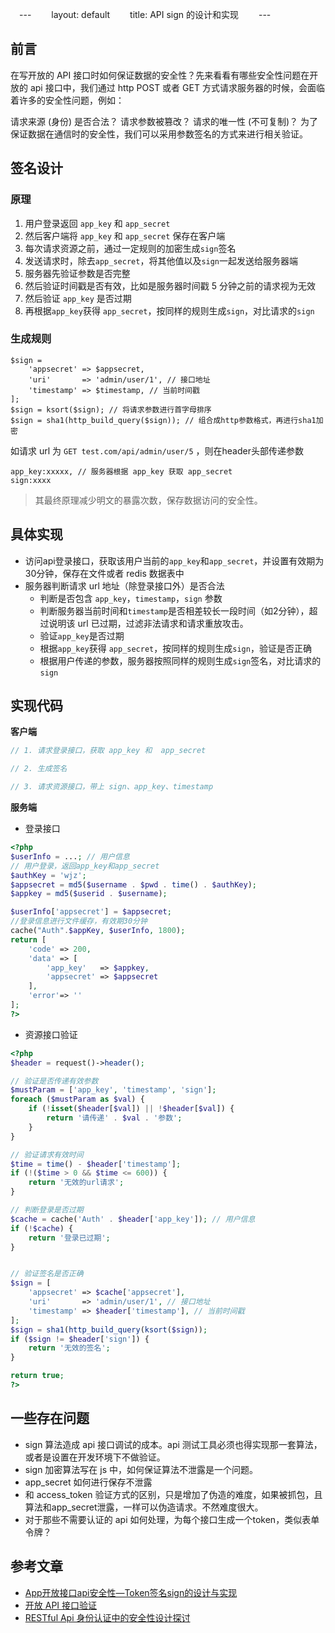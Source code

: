 　---
　　layout: default
　　title: API sign 的设计和实现
　　---

## 前言
在写开放的 API 接口时如何保证数据的安全性？先来看看有哪些安全性问题在开放的 api 接口中，我们通过 http POST 或者 GET 方式请求服务器的时候，会面临着许多的安全性问题，例如：

请求来源 (身份) 是否合法？
请求参数被篡改？
请求的唯一性 (不可复制)？
为了保证数据在通信时的安全性，我们可以采用参数签名的方式来进行相关验证。

## 签名设计

### 原理

1. 用户登录返回 ``app_key`` 和 ``app_secret``
2. 然后客户端将 ``app_key`` 和 ``app_secret`` 保存在客户端
3. 每次请求资源之前，通过一定规则的加密生成``sign``签名
4. 发送请求时，除去``app_secret``，将其他值以及``sign``一起发送给服务器端
5. 服务器先验证参数是否完整
6. 然后验证时间戳是否有效，比如是服务器时间戳 5 分钟之前的请求视为无效
7. 然后验证 ``app_key`` 是否过期
8. 再根据``app_key``获得 ``app_secret``，按同样的规则生成``sign``，对比请求的``sign``


### 生成规则

```
$sign =
    'appsecret' => $appsecret,
    'uri'       => 'admin/user/1', // 接口地址
    'timestamp' => $timestamp, // 当前时间戳
];
$sign = ksort($sign); // 将请求参数进行首字母排序
$sign = sha1(http_build_query($sign)); // 组合成http参数格式，再进行sha1加密
```
如请求 url 为 ``GET test.com/api/admin/user/5`` ，则在header头部传递参数
```
app_key:xxxxx, // 服务器根据 app_key 获取 app_secret
sign:xxxx
```
>其最终原理减少明文的暴露次数，保存数据访问的安全性。


## 具体实现

- 访问api登录接口，获取该用户当前的``app_key``和``app_secret``，并设置有效期为30分钟，保存在文件或者 redis 数据表中
- 服务器判断请求 url 地址（除登录接口外）是否合法
    - 判断是否包含 ``app_key``，``timestamp``，``sign`` 参数
    - 判断服务器当前时间和``timestamp``是否相差较长一段时间（如2分钟），超过说明该 url 已过期，过滤非法请求和请求重放攻击。
    - 验证``app_key``是否过期
    - 根据``app_key``获得 ``app_secret``，按同样的规则生成``sign``，验证是否正确
    - 根据用户传递的参数，服务器按照同样的规则生成``sign``签名，对比请求的``sign``

##  实现代码

**客户端**

```php
// 1. 请求登录接口，获取 app_key 和  app_secret

// 2. 生成签名

// 3. 请求资源接口，带上 sign、app_key、timestamp
```

**服务端**

- 登录接口
```php
<?php
$userInfo = ...; // 用户信息
// 用户登录，返回app_key和app_secret
$authKey = 'wjz';
$appsecret = md5($username . $pwd . time() . $authKey);
$appkey = md5($userid . $username);

$userInfo['appsecret'] = $appsecret;
//登录信息进行文件缓存，有效期30分钟
cache("Auth".$appKey, $userInfo, 1800);
return [
    'code' => 200,
    'data' => [
        'app_key'   => $appkey,
        'appsecret' => $appsecret
    ],
    'error'=> ''
];
?>
```
- 资源接口验证
```php
<?php
$header = request()->header();

// 验证是否传递有效参数
$mustParam = ['app_key', 'timestamp', 'sign'];
foreach ($mustParam as $val) {
    if (!isset($header[$val]) || !$header[$val]) {
        return '请传递' . $val . '参数';
    }
}

// 验证请求有效时间
$time = time() - $header['timestamp'];
if (!($time > 0 && $time <= 600)) {
    return '无效的url请求';
}

// 判断登录是否过期
$cache = cache('Auth' . $header['app_key']); // 用户信息
if (!$cache) {
    return '登录已过期';
}


// 验证签名是否正确
$sign = [
    'appsecret' => $cache['appsecret'],
    'uri'       => 'admin/user/1', // 接口地址
    'timestamp' => $header['timestamp'], // 当前时间戳
];
$sign = sha1(http_build_query(ksort($sign));
if ($sign != $header['sign']) {
    return '无效的签名';
}

return true;
?>
```
## 一些存在问题
- sign 算法造成 api 接口调试的成本。api 测试工具必须也得实现那一套算法，或者是设置在开发环境下不做验证。
- sign 加密算法写在 js 中，如何保证算法不泄露是一个问题。
- app_secret 如何进行保存不泄露
- 和 access_token 验证方式的区别，只是增加了伪造的难度，如果被抓包，且算法和app_secret泄露，一样可以伪造请求。不然难度很大。
- 对于那些不需要认证的 api 如何处理，为每个接口生成一个token，类似表单令牌？


## 参考文章
 - [App开放接口api安全性—Token签名sign的设计与实现](http://blog.csdn.net/fengshizty/article/details/48754609)
 - [开放 API 接口验证](http://blog.bflyer.com/2016/06/20/%E5%BC%80%E6%94%BEAPI%E6%8E%A5%E5%8F%A3%E9%AA%8C%E8%AF%81/)
 - [RESTful Api 身份认证中的安全性设计探讨](https://mengkang.net/625.html)
